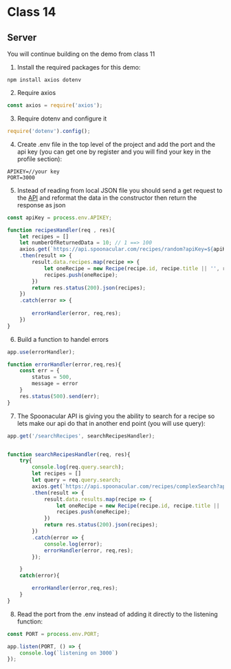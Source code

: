 # Class 14


## **Server**
You will continue building on the demo from class 11

1. Install the required packages for this demo: 
```
npm install axios dotenv
```
2. Require axios

```javascript
const axios = require('axios');
```
3. Require dotenv and configure it 

```javascript
require('dotenv').config();
```
4. Create .env file in the top level of the project and add the port and the api key (you can get one by register and you will find your key in the profile section):

```
APIKEY=//your key
PORT=3000
```

5. Instead of reading from local JSON file you should send a get request to the [API](https://spoonacular.com/food-api/) and reformat the data in the constructor then return the response as json

```javascript
const apiKey = process.env.APIKEY;

function recipesHandler(req , res){
    let recipes = []
    let numberOfReturnedData = 10; // 1 ==> 100
    axios.get(`https://api.spoonacular.com/recipes/random?apiKey=${apiKey}&number=${numberOfReturnedData}`)
    .then(result => {
        result.data.recipes.map(recipe => {
            let oneRecipe = new Recipe(recipe.id, recipe.title || '', recipe.readyInMinutes || '', recipe.summary || '', recipe.vegetarian, recipe.instructions || '', recipe.sourceUrl || '', recipe.image || '');
            recipes.push(oneRecipe);
        })
        return res.status(200).json(recipes);
    })
    .catch(error => {
        
        errorHandler(error, req,res);
    })
}

```

6. Build a function to handel errors 

```javascript
app.use(errorHandler);

function errorHandler(error,req,res){
    const err = {
        status = 500,
        message = error
    }
    res.status(500).send(err);
}
```


7. The Spoonacular API is giving you the ability to search for a recipe so lets make our api do that in another end point (you will use query):

```javascript
app.get('/searchRecipes', searchRecipesHandler);


function searchRecipesHandler(req, res){
    try{
        console.log(req.query.search);
        let recipes = []
        let query = req.query.search;
        axios.get(`https://api.spoonacular.com/recipes/complexSearch?apiKey=${apiKey}&query=${query}/`)
        .then(result => {
            result.data.results.map(recipe => {
                let oneRecipe = new Recipe(recipe.id, recipe.title || '', recipe.readyInMinutes || '', recipe.summary || '', recipe.vegetarian, recipe.instructions || '', recipe.sourceUrl || '', recipe.image || '');
                recipes.push(oneRecipe);
            })
            return res.status(200).json(recipes);
        })
        .catch(error => {
            console.log(error);
            errorHandler(error, req,res);
        });

    }
    catch(error){

        errorHandler(error,req,res);
    }
}
```



8. Read the port from the .env instead of adding it directly to the listening function:

```javascript
const PORT = process.env.PORT;

app.listen(PORT, () => {
    console.log(`listening on 3000`)
});
```